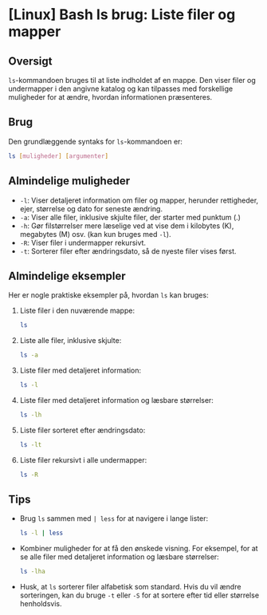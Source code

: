 # [Linux] Bash ls brug: Liste filer og mapper

## Oversigt
`ls`-kommandoen bruges til at liste indholdet af en mappe. Den viser filer og undermapper i den angivne katalog og kan tilpasses med forskellige muligheder for at ændre, hvordan informationen præsenteres.

## Brug
Den grundlæggende syntaks for `ls`-kommandoen er:

```bash
ls [muligheder] [argumenter]
```

## Almindelige muligheder
- `-l`: Viser detaljeret information om filer og mapper, herunder rettigheder, ejer, størrelse og dato for seneste ændring.
- `-a`: Viser alle filer, inklusive skjulte filer, der starter med punktum (.)
- `-h`: Gør filstørrelser mere læselige ved at vise dem i kilobytes (K), megabytes (M) osv. (kan kun bruges med `-l`).
- `-R`: Viser filer i undermapper rekursivt.
- `-t`: Sorterer filer efter ændringsdato, så de nyeste filer vises først.

## Almindelige eksempler
Her er nogle praktiske eksempler på, hvordan `ls` kan bruges:

1. Liste filer i den nuværende mappe:
   ```bash
   ls
   ```

2. Liste alle filer, inklusive skjulte:
   ```bash
   ls -a
   ```

3. Liste filer med detaljeret information:
   ```bash
   ls -l
   ```

4. Liste filer med detaljeret information og læsbare størrelser:
   ```bash
   ls -lh
   ```

5. Liste filer sorteret efter ændringsdato:
   ```bash
   ls -lt
   ```

6. Liste filer rekursivt i alle undermapper:
   ```bash
   ls -R
   ```

## Tips
- Brug `ls` sammen med `| less` for at navigere i lange lister:
  ```bash
  ls -l | less
  ```
- Kombiner muligheder for at få den ønskede visning. For eksempel, for at se alle filer med detaljeret information og læsbare størrelser:
  ```bash
  ls -lha
  ```
- Husk, at `ls` sorterer filer alfabetisk som standard. Hvis du vil ændre sorteringen, kan du bruge `-t` eller `-S` for at sortere efter tid eller størrelse henholdsvis.